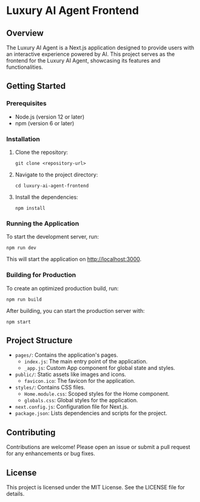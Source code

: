# Luxury AI Agent Frontend

## Overview
The Luxury AI Agent is a Next.js application designed to provide users with an interactive experience powered by AI. This project serves as the frontend for the Luxury AI Agent, showcasing its features and functionalities.

## Getting Started

### Prerequisites
- Node.js (version 12 or later)
- npm (version 6 or later)

### Installation
1. Clone the repository:
   ```
   git clone <repository-url>
   ```
2. Navigate to the project directory:
   ```
   cd luxury-ai-agent-frontend
   ```
3. Install the dependencies:
   ```
   npm install
   ```

### Running the Application
To start the development server, run:
```
npm run dev
```
This will start the application on [http://localhost:3000](http://localhost:3000).

### Building for Production
To create an optimized production build, run:
```
npm run build
```
After building, you can start the production server with:
```
npm start
```

## Project Structure
- `pages/`: Contains the application's pages.
  - `index.js`: The main entry point of the application.
  - `_app.js`: Custom App component for global state and styles.
- `public/`: Static assets like images and icons.
  - `favicon.ico`: The favicon for the application.
- `styles/`: Contains CSS files.
  - `Home.module.css`: Scoped styles for the Home component.
  - `globals.css`: Global styles for the application.
- `next.config.js`: Configuration file for Next.js.
- `package.json`: Lists dependencies and scripts for the project.

## Contributing
Contributions are welcome! Please open an issue or submit a pull request for any enhancements or bug fixes.

## License
This project is licensed under the MIT License. See the LICENSE file for details.